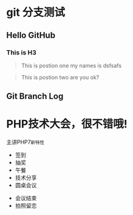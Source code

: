 # git 分支测试

## Hello GitHub

### This is H3

> This is postion one
my names is dsfsafs 

> This is postion two
are you ok?


Git Branch Log
--------------

PHP技术大会，很不错哦!
======================

主讲PHP7`新特性`
+ 签到
+ 抽奖
+ 午餐
+ 技术分享
+ 圆桌会议

* 会议结束
* 拍照留恋



